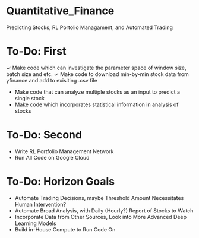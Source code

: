 # Quantitative_Finance
Predicting Stocks, RL Portolio Managament, and Automated Trading

# To-Do: First 
✓ Make code which can investigate the parameter space of window size, batch size and etc. 
✓ Make code to download min-by-min stock data from yfinance and add to exisiting .csv file
- Make code that can analyze multiple stocks as an input to predict a single stock 
- Make code which incorporates statistical information in analysis of stocks

# To-Do: Second
- Write RL Portfolio Management Network
- Run All Code on Google Cloud

# To-Do: Horizon Goals
- Automate Trading Decisions, maybe Threshold Amount Necessitates Human Intervention?
- Automate Broad Analysis, with Daily (Hourly?) Report of Stocks to Watch
- Incorporate Data from Other Sources, Look into More Advanced Deep Learning Models 
- Build in-House Compute to Run Code On